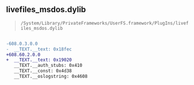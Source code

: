 ## livefiles_msdos.dylib

> `/System/Library/PrivateFrameworks/UserFS.framework/PlugIns/livefiles_msdos.dylib`

```diff

-608.0.3.0.0
-  __TEXT.__text: 0x18fec
+608.60.2.0.0
+  __TEXT.__text: 0x19020
   __TEXT.__auth_stubs: 0x410
   __TEXT.__const: 0x4d38
   __TEXT.__oslogstring: 0x4608

```
